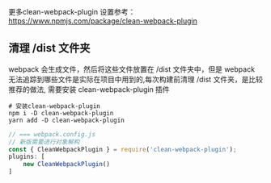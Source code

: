更多clean-webpack-plugin 设置参考： https://www.npmjs.com/package/clean-webpack-plugin
## 清理 /dist 文件夹
webpack 会生成文件，然后将这些文件放置在 /dist 文件夹中，但是 webpack 无法追踪到哪些文件是实际在项目中用到的,每次构建前清理 /dist 文件夹，是比较推荐的做法, 需要安装 clean-webpack-plugin 插件

```shell
# 安装clean-webpack-plugin 
npm i -D clean-webpack-plugin 
yarn add -D clean-webpack-plugin 
```

```js
// === webpack.config.js
// 新版需要进行对象解构
const { CleanWebpackPlugin } = require('clean-webpack-plugin');
plugins: [
    new CleanWebpackPlugin()
]
